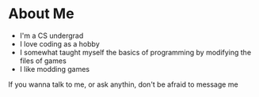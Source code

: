 <!--
Hey If you are reading this... why?
-->

# About Me

- I'm a CS undergrad
- I love coding as a hobby
- I somewhat taught myself the basics of programming by modifying the files of games
- I like modding games

If you wanna talk to me, or ask anythin, don't be afraid to message me

<!--
I'm single... he he he.. he.. TT.... HAHAHAHA
-->
